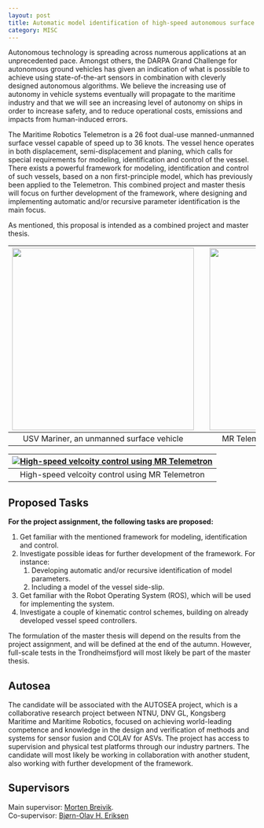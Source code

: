 ```yaml
---
layout: post
title: Automatic model identification of high-speed autonomous surface vehicles
category: MISC
---
```

Autonomous technology is spreading across numerous applications at an unprecedented pace. Amongst others, the DARPA Grand Challenge for autonomous ground vehicles has given an indication of what is possible to achieve using state-of-the-art sensors in combination with cleverly designed autonomous algorithms. We believe the increasing use of autonomy in vehicle systems eventually will propagate to the maritime industry and that we will see an increasing level of autonomy on ships in order to increase safety, and to reduce operational costs, emissions and impacts from human-induced errors.

The Maritime Robotics Telemetron is a 26 foot dual-use manned-unmanned surface vessel capable of speed up to 36 knots. The vessel hence operates in both displacement, semi-displacement and planing, which calls for special requirements for modeling, identification and control of the vessel. There exists a powerful framework for modeling, identification and control of such vessels, based on a non first-principle model, which has previously been applied to the Telemetron. This combined project and master thesis will focus on further development of the framework, where designing and implementing automatic and/or recursive parameter identification is the main focus.

As mentioned, this proposal is intended as a combined project and master thesis.

| <img src="{{site.url}}/assets/mariner.jpg" width="370"> | | <img src="{{site.url}}/assets/telemetron4a.jpg" width="370"> |
|:---:| :---: |:---:|
| USV Mariner, an unmanned surface vehicle | | MR Telemetron, a dual-use surface vessel |

|[![High-speed velcoity control using MR Telemetron](https://img.youtube.com/vi/VQ8CDdKDJl4/0.jpg)](https://www.youtube.com/watch?v=VQ8CDdKDJl4)|
|:---:|
| High-speed velcoity control using MR Telemetron |

## Proposed Tasks
**For the project assignment, the following tasks are proposed:**

1. Get familiar with the mentioned framework for modeling, identification and control. 
2. Investigate possible ideas for further development of the framework. For instance:
	1. Developing automatic and/or recursive identification of model parameters.
	2. Including a model of the vessel side-slip.
3. Get familiar with the Robot Operating System (ROS), which will be used for implementing the system.
4. Investigate a couple of kinematic control schemes, building on already developed vessel speed controllers.

The formulation of the master thesis will depend on the results from the project assignment, and will be defined at the end of the autumn. However, full-scale tests in the Trondheimsfjord will most likely be part of the master thesis.

## Autosea
The candidate will be associated with the AUTOSEA project, which is a collaborative research project between NTNU, DNV GL, Kongsberg Maritime and Maritime Robotics, focused on achieving world-leading competence and knowledge in the design and verification of methods and systems for sensor fusion and COLAV for ASVs. The project has access to supervision and physical test platforms through our industry partners. The candidate will most likely be working in collaboration with another student, also working with further development of the framework.

## Supervisors 
Main supervisor: [Morten Breivik](http://www.ntnu.no/ansatte/morten.breivik). <br />
Co-supervisor: [Bjørn-Olav H. Eriksen](http://www.ntnu.no/ansatte/boerikse)
